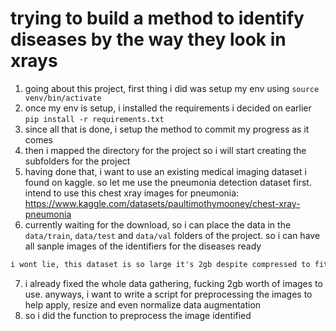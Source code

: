 # trying to build a method to identify diseases by the way they look in xrays

1. going about this project, first thing i did was setup my env using `source venv/bin/activate` 
2. once my env is setup, i installed the requirements i decided on earlier `pip install -r requirements.txt`
3. since all that is done, i setup the method to commit my progress as it comes
4. then i mapped the directory for the project so i will start creating the subfolders for the project
5. having done that, i want to use an existing medical imaging dataset i found on kaggle. so let me use the pneumonia detection dataset first. intend to use this chest xray images for pneumonia: https://www.kaggle.com/datasets/paultimothymooney/chest-xray-pneumonia
6. currently waiting for the download, so i can place the data in the `data/train`, `data/test` and `data/val` folders of the project. so i can have all sanple images of the identifiers for the diseases ready
```markdown
i wont lie, this dataset is so large it's 2gb despite compressed to fit.
```
7. i already fixed the whole data gathering, fucking 2gb worth of images to use. anyways, i want to write a script for preprocessing the images to help apply, resize and even normalize data augmentation 
8. so i did the function to preprocess the image identified 